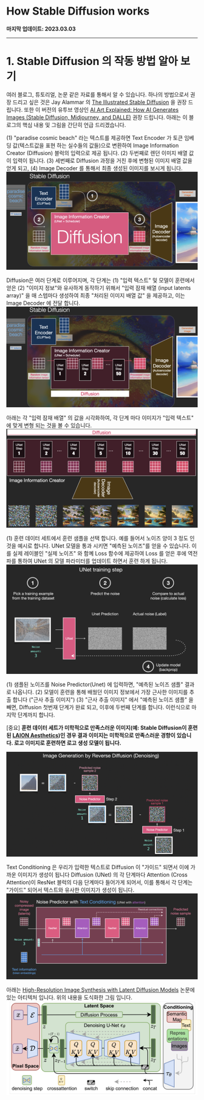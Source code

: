 # How Stable Diffusion works

**마지막 업데이트: 2023.03.03**


---
    
    
# 1. Stable Diffusion 의 작동 방법 알아 보기

여러 블로그, 튜토리얼, 논문 같은 자료를 통해서 알 수 있습니다. 하나의 방법으로서 권장 드리고 싶은 것은 Jay Alammar 의 [The Illustrated Stable Diffusion](https://jalammar.github.io/illustrated-stable-diffusion/) 을 권장 드립니다. 또한 이 버전의 유투브 영상인 [AI Art Explained: How AI Generates Images (Stable Diffusion, Midjourney, and DALLE)](https://www.youtube.com/watch?v=MXmacOUJUaw) 권장 드립니다. 아래는 이 블로그의 핵심 내용 및 그림을 간단히 언급 드리겠습니다.

(1) "paradise cosmic beach" 라는 텍스트를 제공하면 Text Encoder 가 토큰 임베딩 값(텍스트값을 표현 하는 실수들의 값들)으로 변환하여 Image Information Creator (Diffusion) 블럭의 입력으로 제공 됩니다. (2) 두번째로 렌던 이미지 배열 값이 입력이 됩니다. (3) 세번째로 Diffusion 과정을 거친 후에 변형된 이미지 배열 값을 얻게 되고, (4) Image Decoder 를 통해서 최종 생성된 이미지를 보시게 됩니다.
![sd_concept.jpg](img/sd_concept.jpg)

Diffusion은 여러 단계로 이루어지며, 각 단계는 (1) "입력 텍스트" 및 모델이 훈련에서 얻은 (2) "이미지 정보"와 유사하게 동작하기 위해서 "입력 잠재 배열 (input latents array)" 을 매 스텝마다 생성하여 최종 "처리된 이미지 배열 값" 을 제공하고, 이는 Image Decoder 에 전달 합니다.
![sd_concept_lev_01](img/sd_concept_lev_01.png)

아래는 각 "입력 잠재 배열" 의 값을 시각화하여, 각 단계 마다 이미지가 "입력 텍스트" 에 맞게 변형 되는 것을 볼 수 있습니다.
![sd_diffusion_visualize](img/sd_diffusion_visualize.png)

(1) 훈련 데이터 세트에서 훈련 샘플을 선택 합니다. 예를 들어서 노이즈 양이 3 정도 인것을 예시로 합니다. UNet 모델을 통과 시키면 "예측된 노이즈"를 얻을 수 있습니다. 이를 실제 레이블인 "실제 노이즈" 와 함꼐 Loss 함수에 제공하여 Loss 를 얻은 후에 역전파를 통하여 UNet 의 모델 파라미터를 업데이트 하면서 훈련 하게 됩니다.
![Unet_training_step.jpg](img/Unet_training_step.jpg)


(1) 샘플된 노이즈를 Noise Predictor(Unet) 에 입력하면, "예측된 노이즈 샘플" 결과로 나옵니다. (2) 모델이 훈련을 통해 배웠던 이미지 정보에서 가장 근사한 이미지를 추출 합니다 ("근사 추출 이미지") (3) "근사 추출 이미지" 에서 "예측된 노이즈 샘플" 을 빼면, Diffusion 첫번재 단계가 완료 되고, 이후에 두번째 단계를 합니다. 이런식으로 마지막 단계까지 합니다. 

[중요] 
**훈련 데이터 세트가 미학적으로 만족스러운 이미지(예: Stable Diffusion이 훈련된 [LAION Aesthetics](https://laion.ai/blog/laion-aesthetics/))인 경우 결과 이미지는 미학적으로 만족스러운 경향이 있습니다. 로고 이미지로 훈련하면 로고 생성 모델이 됩니다.**

![denoising_step.jpg](img/denoising_step.jpg)

Text Conditioning 은 우리가 입력한 텍스트로 Diffusion 이 "가이드" 되면서 이에 가까운 이미지가 생성이 됩니다 Diffusion (UNet) 의 각 단계마다 Attention (Cross Attention)이 ResNet 블럭의 다음 단계마다 들어가게 되어서, 이를 통해서 각 단계는 "가이드" 되어서 텍스트와 유사한 이미지가 생성이 됩니다.
![sd_attention.jpg](img/sd_attention.jpg)

아래는 [High-Resolution Image Synthesis with Latent Diffusion Models](https://ommer-lab.com/research/latent-diffusion-models/) 논문에 있는 아티텍처 입니다. 위의 내용을 도식화한 그림 입니다. 
![paper_concept.jpg](img/paper_concept.jpg)

